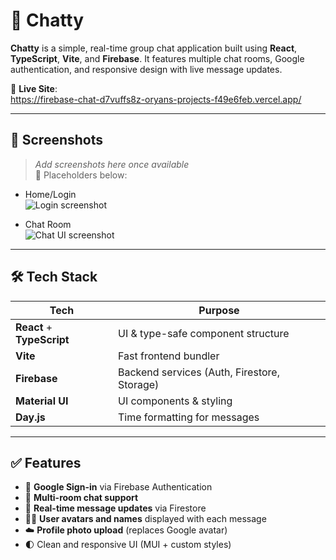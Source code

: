 # 💬 Chatty

**Chatty** is a simple, real-time group chat application built using **React**, **TypeScript**, **Vite**, and **Firebase**. It features multiple chat rooms, Google authentication, and responsive design with live message updates.

🔗 **Live Site**:  
https://firebase-chat-d7vuffs8z-oryans-projects-f49e6feb.vercel.app/

---

## 📸 Screenshots

> _Add screenshots here once available_  
> 📍 Placeholders below:

- Home/Login  
  ![Login screenshot](./assets/screenshots/login.png)

- Chat Room  
  ![Chat UI screenshot](./assets/screenshots/chat-room.png)

---

## 🛠️ Tech Stack

| Tech                       | Purpose                                     |
| -------------------------- | ------------------------------------------- |
| **React** + **TypeScript** | UI & type-safe component structure          |
| **Vite**                   | Fast frontend bundler                       |
| **Firebase**               | Backend services (Auth, Firestore, Storage) |
| **Material UI**            | UI components & styling                     |
| **Day.js**                 | Time formatting for messages                |

---

## ✅ Features

- 🔐 **Google Sign-in** via Firebase Authentication
- 💬 **Multi-room chat support**
- 🔄 **Real-time message updates** via Firestore
- 🧑‍💻 **User avatars and names** displayed with each message
- ☁️ **Profile photo upload** (replaces Google avatar)
- 🌓 Clean and responsive UI (MUI + custom styles)
